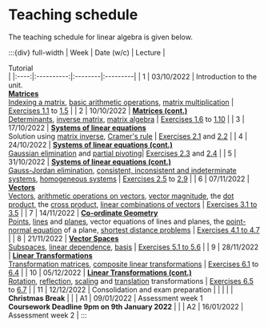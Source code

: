 # Teaching schedule

The teaching schedule for linear algebra is given below.

:::{div} full-width
| Week | Date (w/c) | Lecture | <div style="width:160px">Tutorial</div> |
|:----:|:----------:|:--------|:---------|
| 1 | 03/10/2022	| Introduction to the unit. <br> [**Matrices**](matrices-chapter) <br> [Indexing a matrix](indexing-a-matrix-section), [basic arithmetic operations](basic-arithmetic-operations-section), [matrix multiplication](matrix-multiplication-definition) | [Exercises 1.1](ex1.1) to [1.5](ex1.5) |
| 2 | 10/10/2022 | [**Matrices (cont.)**](matrices-chapter) <br> [Determinants](determinant-section), [inverse matrix](inverse-matrix-definition), [matrix algebra](matrix-algebra-section) | [Exercises 1.6](ex1.6) to [1.10](ex1.10) |
| 3 | 17/10/2022 | [**Systems of linear equations**](systems-of-linear-equations-chapter) <br> Solution using [matrix inverse](solution-using-inverse-matrix-theorem), [Cramer's rule](cramers-rule-theorem) | [Exercises 2.1](ex2.1) and [2.2](ex2.2) |
| 4 | 24/10/2022 | [**Systems of linear equations (cont.)**](systems-of-linear-equations-chapter) <br> [Gaussian elimination](gaussian-elimination-section) and [partial pivoting](partial-pivoting-section)| [Exercises 2.3](ex2.3) and [2.4](ex2.4) |
| 5 | 31/10/2022 | [**Systems of linear equations (cont.)**](systems-of-linear-equations-chapter) <br> [Gauss-Jordan elimination](gauss-jordan-elimination-section), [consistent, inconsistent and indeterminate systems](consistent-inconsistent-and-indeterminate-systems-section), [homogeneous systems](homogeneous-systems-section) | [Exercises 2.5](ex2.5) to [2.9](ex2.9) |
| 6 | 07/11/2022 | [**Vectors**](vectors-chapter) <br> [Vectors](vectors-section), [arithmetic operations on vectors](arithmetic-operations-on-vectors-section), [vector magnitude](vector-magnitude-section), the [dot product](dot-product-section), the [cross product](cross-product-section), [linear combinations of vectors](linear-combination-of-vectors-section) | [Exercises 3.1 to 3.5](vectors-exercises-section) |
| 7 | 14/11/2022 | [**Co-ordinate Geometry**](coordinate-geometry-chapter) <br> [Points](points-section), [lines](lines-section) and [planes](planes-section), vector equations of lines and planes, the [point-normal equation](point-normal-definition) of a plane, [shortest distance problems](shortest-distance-problems) | [Exercises 4.1 to 4.7](co-ordinate-geometry-exercises-section) |
| 8 | 21/11/2022 | [**Vector Spaces**](vector-spaces-chapter) <br> [Subspaces](subspaces-section), [linear dependence](linear-dependence-section), [basis](basis-section) | [Exercises 5.1 to 5.6](vector-spaces-exercises-section) |
| 9 | 28/11/2022 | [**Linear Transformations**](linear-transformations-chapter) <br> [Transformation matrices](transformation-matrix-section), [composite linear transformations](composite-linear-transformations-section) | [Exercises 6.1](ex6.1) to [6.4](ex6.4) |
| 10 | 05/12/2022 | [**Linear Transformations (cont.)**](linear-transformations-chapter) <br> [Rotation](rotation-section), [reflection](reflection-section), [scaling](scaling-section) and [translation](translation-section) transformations | [Exercises 6.5](ex6.5) to [6.7](ex6.7) |
| 11 | 12/12/2022 | Consolidation and exam preparation | |
|    |   | **Christmas Break** | |
| A1 | 09/01/2022 | Assessment week 1 <br> **Coursework Deadline 9pm on 9th January 2022** | |
| A2 | 16/01/2022 | Assessment week 2 |
:::
